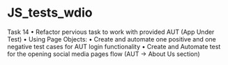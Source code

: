 # JS_tests_wdio

Task 14
• Refactor pervious task to work with provided AUT (App Under Test)
• Using Page Objects:
• Create and automate one positive and one negative test cases for AUT login
functionality
• Create and Automate test for the opening social media pages flow (AUT ->
About Us section)